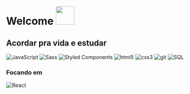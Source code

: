 # Welcome  <img src="https://c.tenor.com/GocCvG7hs78AAAAj/rocket-joypixels.gif" height="50px"> 
## Acordar pra vida e estudar
<p>
  <img alt="JavaScript" src="https://img.shields.io/badge/-JavaScript-A020F0?style=flat-square&logo=javascript&logoColor=white" />
  <img alt="Sass" src="https://img.shields.io/badge/-Sass-A020F0?style=flat-square&logo=sass&logoColor=white" />
  <img alt="Styled Components" src="https://img.shields.io/badge/-Styled_Components-A020F0?style=flat-square&logo=styled-components&logoColor=white" />
  <img alt="html5" src="https://img.shields.io/badge/-HTML5-A020F0?style=flat-square&logo=html5&logoColor=white" />
  <img alt="css3" src="https://img.shields.io/badge/-CSS3-A020F0?style=flat-square&logo=css3&logoColor=white" />
  <img alt="git" src="https://img.shields.io/badge/-Git-A020F0?style=flat-square&logo=git&logoColor=white" />
  <img alt="SQL" src="https://img.shields.io/badge/-SQL-A020F0?style=flat-square&logo=mysql&logoColor=white" />
</p>

### Focando em
<p>
  <img alt="React" src="https://img.shields.io/badge/-React-2965f1?style=flat-circle&logo=react&logoColor=white" />
</p>



